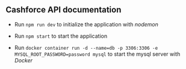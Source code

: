 ## Cashforce API documentation

 - Run `npm run dev` to initialize the application with *nodemon*
 - Run `npm start` to start the application

 - Run `docker container run -d --name=db -p 3306:3306 -e MYSQL_ROOT_PASSWORD=password mysql` to start the mysql server with *Docker*